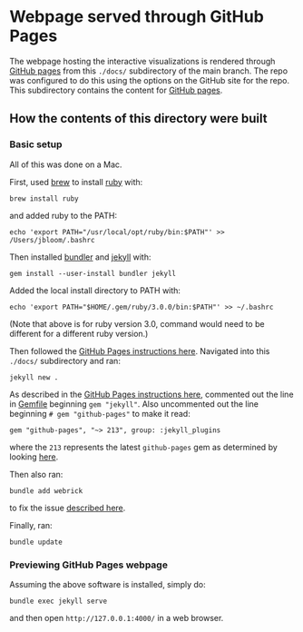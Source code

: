 # Webpage served through GitHub Pages

The webpage hosting the interactive visualizations is rendered through [GitHub pages](https://pages.github.com/) from this `./docs/` subdirectory of the main branch.
The repo was configured to do this using the options on the GitHub site for the repo.
This subdirectory contains the content for [GitHub pages](https://pages.github.com/).

## How the contents of this directory were built

### Basic setup

All of this was done on a Mac.

First, used [brew](https://brew.sh/) to install [ruby](https://www.ruby-lang.org/en/) with:

    brew install ruby

and added ruby to the PATH:

    echo 'export PATH="/usr/local/opt/ruby/bin:$PATH"' >> /Users/jbloom/.bashrc

Then installed [bundler](https://bundler.io/) and [jekyll](https://jekyllrb.com/) with:

    gem install --user-install bundler jekyll

Added the local install directory to PATH with:

    echo 'export PATH="$HOME/.gem/ruby/3.0.0/bin:$PATH"' >> ~/.bashrc

(Note that above is for ruby version 3.0, command would need to be different for a different ruby version.)

Then followed the [GitHub Pages instructions here](https://docs.github.com/en/github/working-with-github-pages/creating-a-github-pages-site-with-jekyll).
Navigated into this `./docs/` subdirectory and ran:

    jekyll new .

As described in the [GitHub Pages instructions here](https://docs.github.com/en/github/working-with-github-pages/creating-a-github-pages-site-with-jekyll), commented out the line in [Gemfile](Gemfile) beginning `gem "jekyll"`.
Also uncommented out the line beginning `# gem "github-pages"` to make it read:

    gem "github-pages", "~> 213", group: :jekyll_plugins

where the `213` represents the latest `github-pages` gem as determined by looking [here](https://pages.github.com/versions/).

Then also ran: 

    bundle add webrick

to fix the issue [described here](https://github.com/jekyll/jekyll/issues/8523).

Finally, ran:

    bundle update


### Previewing GitHub Pages webpage
Assuming the above software is installed, simply do:

    bundle exec jekyll serve

and then open `http://127.0.0.1:4000/` in a web browser.
